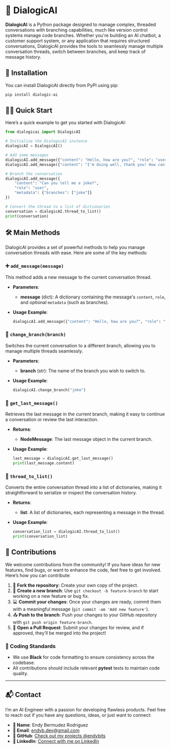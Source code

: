 # 🎉 DialogicAI

**DialogicAI** is a Python package designed to manage complex, threaded conversations with branching capabilities, much like version control systems manage code branches. Whether you're building an AI chatbot, a customer support system, or any application that requires structured conversations, DialogicAI provides the tools to seamlessly manage multiple conversation threads, switch between branches, and keep track of message history.

## 🚀 Installation

You can install DialogicAI directly from PyPI using pip:

```bash
pip install dialogic-ai
```

## 🏃‍♂️ Quick Start

Here’s a quick example to get you started with DialogicAI:

```python
from dialogicai import DialogicAI

# Initialize the DialogicAI instance
dialogicAI = DialogicAI()

# Add some messages
dialogicAI.add_message({"content": "Hello, how are you?", "role": "user"})
dialogicAI.add_message({"content": "I'm doing well, thank you! How can I assist you today?", "role": "assistant"})

# Branch the conversation
dialogicAI.add_message({
    "content": "Can you tell me a joke?", 
    "role": "user",
    "metadata": {"branches": ["joke"]}
})

# Convert the thread to a list of dictionaries
conversation = dialogicAI.thread_to_list()
print(conversation)
```


## 🛠️ Main Methods

DialogicAI provides a set of powerful methods to help you manage conversation threads with ease. Here are some of the key methods:

### ➕ `add_message(message)`
This method adds a new message to the current conversation thread.

- **Parameters**: 
  - **message** (dict): A dictionary containing the message's `content`, `role`, and optional `metadata` (such as branches).
  
- **Usage Example**:
  ```python
  dialogicAI.add_message({"content": "Hello, how are you?", "role": "user"})
  ```


### 🔄 `change_branch(branch)`
Switches the current conversation to a different branch, allowing you to manage multiple threads seamlessly.

- **Parameters**:
  - **branch** (str): The name of the branch you wish to switch to.
  
- **Usage Example**:
  ```python
  dialogicAI.change_branch("joke")
  ```


### 📩 `get_last_message()`
Retrieves the last message in the current branch, making it easy to continue a conversation or review the last interaction.

- **Returns**:
  - **NodeMessage**: The last message object in the current branch.
  
- **Usage Example**:
  ```python
  last_message = dialogicAI.get_last_message()
  print(last_message.content)
  ```

### 📝 `thread_to_list()`
Converts the entire conversation thread into a list of dictionaries, making it straightforward to serialize or inspect the conversation history.

- **Returns**:
  - **list**: A list of dictionaries, each representing a message in the thread.
  
- **Usage Example**:
  ```python
  conversation_list = dialogicAI.thread_to_list()
  print(conversation_list)
  ```

## 🤝 Contributions

We welcome contributions from the community! If you have ideas for new features, find bugs, or want to enhance the code, feel free to get involved. Here’s how you can contribute:

1. 🍴 **Fork the repository**: Create your own copy of the project.
2. 🌿 **Create a new branch**: Use `git checkout -b feature-branch` to start working on a new feature or bug fix.
3. 💻 **Commit your changes**: Once your changes are ready, commit them with a meaningful message (`git commit -am 'Add new feature'`).
4. 📤 **Push to the branch**: Push your changes to your GitHub repository with `git push origin feature-branch`.
5. 🔄 **Open a Pull Request**: Submit your changes for review, and if approved, they’ll be merged into the project!

### 📐 Coding Standards
- We use **Black** for code formatting to ensure consistency across the codebase.
- All contributions should include relevant **pytest** tests to maintain code quality.

---

## 📬 Contact

I’m an AI Engineer with a passion for developing flawless products. Feel free to reach out if you have any questions, ideas, or just want to connect:

- **👤 Name**: Endy Bermudez Rodriguez  
- **📧 Email**: [endyb.dev@gmail.com](mailto:endyb.dev@gmail.com)  
- **🐙 GitHub**: [Check out my projects @endybits](https://github.com/endybits)  
- **💼 LinkedIn**: [Connect with me on LinkedIn](https://www.linkedin.com/in/endyb/)
